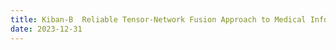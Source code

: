 ```yaml
---
title: Kiban-B  Reliable Tensor-Network Fusion Approach to Medical Informatics: Novel Techniques and Benchmarks
date: 2023-12-31
---
```


